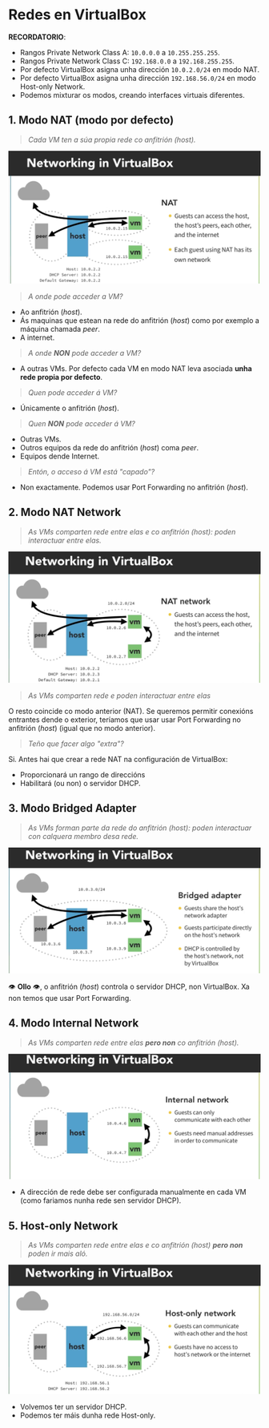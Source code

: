 # Redes en VirtualBox

**RECORDATORIO**:

- Rangos Private Network Class A: `10.0.0.0` a `10.255.255.255`.
- Rangos Private Network Class C: `192.168.0.0` a `192.168.255.255`.
- Por defecto VirtualBox asigna unha dirección `10.0.2.0/24` en modo NAT.
- Por defecto VirtualBox asigna unha dirección `192.168.56.0/24` en modo Host-only Network.
- Podemos mixturar os modos, creando interfaces virtuais diferentes.

## 1. Modo NAT (modo por defecto)

> _Cada VM ten a súa propia rede co anfitrión (host)._

![Modo NAT en VirtualBox](./img/1-Networking-in-VirtualBox-NAT.png)

> _A onde pode acceder a VM?_

- Ao anfitrión (_host_).
- Ás maquinas que estean na rede do anfitrión (_host_) como por exemplo a máquina chamada _peer_.
- A internet.

> _A onde **NON** pode acceder a VM?_

- A outras VMs. Por defecto cada VM en modo NAT leva asociada **unha rede propia por defecto**.

> _Quen pode acceder á VM?_

- Únicamente o anfitrión (_host_).

> _Quen **NON** pode acceder á VM?_

- Outras VMs.
- Outros equipos da rede do anfitrión (_host_) coma _peer_.
- Equipos dende Internet.

> _Entón, o acceso á VM está "capado"?_

- Non exactamente. Podemos usar Port Forwarding no anfitrión (_host_).

## 2. Modo NAT Network

> _As VMs comparten rede entre elas e co anfitrión (host): poden interactuar entre elas._

![Modo NAT Network en VirtualBox](./img/2-Networking-in-VirtualBox-NAT-Network.png)

> _As VMs comparten rede e poden interactuar entre elas_

O resto coincide co modo anterior (NAT). Se queremos permitir conexións entrantes dende o exterior, teríamos que usar usar Port Forwarding no anfitrión (_host_) (igual que no modo anterior).

> _Teño que facer algo "extra"?_

Si. Antes hai que crear a rede NAT na configuración de VirtualBox:

- Proporcionará un rango de direccións
- Habilitará (ou non) o servidor DHCP.

## 3. Modo Bridged Adapter

> _As VMs forman parte da rede do anfitrión (host): poden interactuar con calquera membro desa rede._

![Modo Bridged Adapter en VirtualBox](./img/3-Networking-in-VirtualBox-Bridged-Adapter.png)

👁 **Ollo** 👁, o anfitrión (_host_) controla o servidor DHCP, non VirtualBox. Xa non temos que usar Port Forwarding.

## 4. Modo Internal Network

> _As VMs comparten rede entre elas **pero non** co anfitrión (host)._

![Modo Internal Network en VirtualBox](./img/4-Networking-in-VirtualBox-Internal-Network.png)

- A dirección de rede debe ser configurada manualmente en cada VM (como fariamos nunha rede sen servidor DHCP).

## 5. Host-only Network

> _As VMs comparten rede entre elas e co anfitrión (host) **pero non** poden ir mais aló._

![Modo Host-only Network en VirtualBox](./img/5-Networking-in-VirtualBox-Host-only-Network.png)

- Volvemos ter un servidor DHCP.
- Podemos ter máis dunha rede Host-only.
